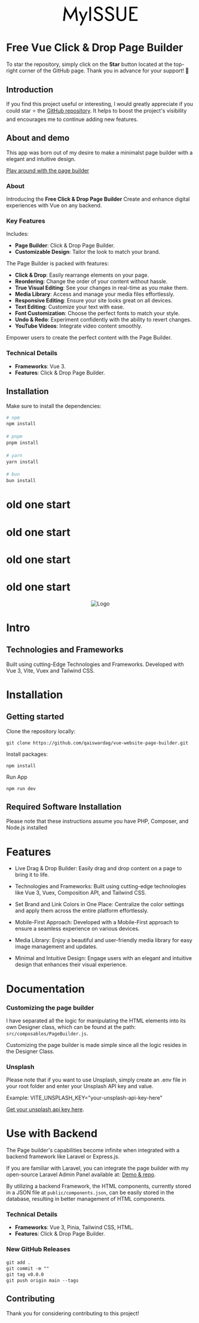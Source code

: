 <p align="center" dir="auto">
<img width="200" style="max-width: 100%;" src="./public/logo/logo.svg" alt="Logo">
</p>

# Free Vue Click & Drop Page Builder

To star the repository, simply click on the **Star** button located at the top-right corner of the GitHub page. Thank you in advance for your support! 🙌

## Introduction

If you find this project useful or interesting, I would greatly appreciate if you could star ⭐ the [GitHub repository](https://github.com/qaiswardag/vue-website-page-builder). It helps to boost the project's visibility and encourages me to continue adding new features.

## About and demo

This app was born out of my desire to make a minimalst page builder with a elegant and intuitive design.

[Play around with the page builder](https://www.builder-demo.myissue.dk)

### About

Introducing the **Free Click & Drop Page Builder**
Create and enhance digital experiences with Vue on any backend.

### Key Features

Includes:

- **Page Builder**: Click & Drop Page Builder.
- **Customizable Design**: Tailor the look to match your brand.

The Page Builder is packed with features:

- **Click & Drop**: Easily rearrange elements on your page.
- **Reordering**: Change the order of your content without hassle.
- **True Visual Editing**: See your changes in real-time as you make them.
- **Media Library**: Access and manage your media files effortlessly.
- **Responsive Editing**: Ensure your site looks great on all devices.
- **Text Editing**: Customize your text with ease.
- **Font Customization**: Choose the perfect fonts to match your style.
- **Undo & Redo**: Experiment confidently with the ability to revert changes.
- **YouTube Videos**: Integrate video content smoothly.

Empower users to create the perfect content with the Page Builder.

### Technical Details

- **Frameworks**: Vue 3.
- **Features**: Click & Drop Page Builder.

## Installation

Make sure to install the dependencies:

```bash
# npm
npm install

# pnpm
pnpm install

# yarn
yarn install

# bun
bun install
```

# old one start

# old one start

# old one start

# old one start

<p align="center" dir="auto">
<img width="200" style="max-width: 100%;" src="public/logo-myissue.svg" alt="Logo">
</p>

# Intro

## Technologies and Frameworks

Built using cutting-Edge Technologies and Frameworks.
Developed with Vue 3, Vite, Vuex and Tailwind CSS.

# Installation

## Getting started

Clone the repository locally:

```
git clone https://github.com/qaiswardag/vue-website-page-builder.git
```

Install packages:

```
npm install
```

Run App

```
npm run dev
```

## Required Software Installation

Please note that these instructions assume you have PHP, Composer, and Node.js installed

# Features

- Live Drag & Drop Builder: Easily drag and drop content on a page to bring it to life.

- Technologies and Frameworks: Built using cutting-edge technologies like Vue 3, Vuex, Composition API, and Tailwind CSS.

- Set Brand and Link Colors in One Place: Centralize the color settings and apply them across the entire platform effortlessly.

- Mobile-First Approach: Developed with a Mobile-First approach to ensure a seamless experience on various devices.

- Media Library: Enjoy a beautiful and user-friendly media library for easy image management and updates.

- Minimal and Intuitive Design: Engage users with an elegant and intuitive design that enhances their visual experience.

# Documentation

### Customizing the page builder

I have separated all the logic for manipulating the HTML elements into its own Designer class, which can be found at the path: `src/composables/PageBuilder.js`.

Customizing the page builder is made simple since all the logic resides in the Designer Class.

### Unsplash

Please note that if you want to use Unsplash, simply create an .env file in your root folder and enter your Unsplash API key and value.

Example: VITE_UNSPLASH_KEY="your-unsplash-api-key-here"

[Get your unsplash api key here](https://unsplash.com/developers).

# Use with Backend

The Page builder's capabilities become infinite when integrated with a backend framework like Laravel or Express.js.

If you are familiar with Laravel, you can integrate the page builder with my open-source Laravel Admin Panel available at:
[Demo & repo](https://github.com/qaiswardag/myissue-admin).

By utilizing a backend Framework, the HTML components, currently stored in a JSON file at `public/components.json`, can be easily stored in the database, resulting in better management of HTML components.

### Technical Details

- **Frameworks**: Vue 3, Pinia, Tailwind CSS, HTML.
- **Features**: Click & Drop Page Builder.

### New GitHub Releases

```
git add .
git commit -m ""
git tag v0.0.0
git push origin main --tags
```

## Contributing

Thank you for considering contributing to this project!

